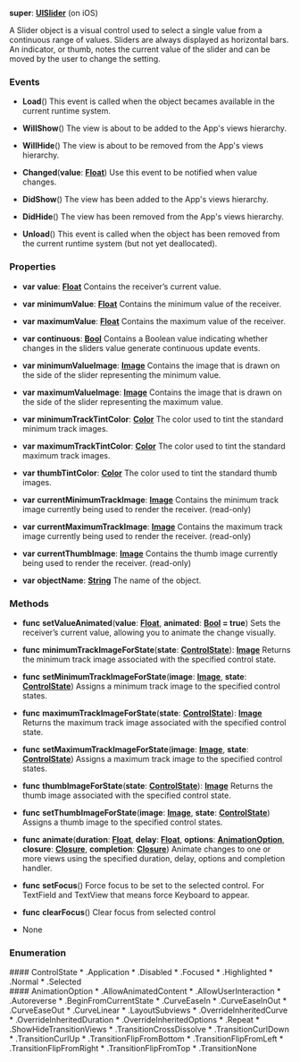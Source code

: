 **super**: **[UISlider](UISlider.md)** (on iOS)

A Slider object is a visual control used to select a single value from a continuous range of values. Sliders are always displayed as horizontal bars. An indicator, or thumb, notes the current value of the slider and can be moved by the user to change the setting.

### Events

* **Load**()
This event is called when the object becames available in the current runtime system.

* **WillShow**()
The view is about to be added to the App's views hierarchy.

* **WillHide**()
The view is about to be removed from the App's views hierarchy.

* **Changed**(**value**: **[Float](../gravity/float.md)**)
Use this event to be notified when value changes.

* **DidShow**()
The view has been added to the App's views hierarchy.

* **DidHide**()
The view has been removed from the App's views hierarchy.

* **Unload**()
This event is called when the object has been removed from the current runtime system (but not yet deallocated).



### Properties

* **var** **value**: **[Float](../gravity/float.md)**
Contains the receiver’s current value.

* **var** **minimumValue**: **[Float](../gravity/float.md)**
Contains the minimum value of the receiver.

* **var** **maximumValue**: **[Float](../gravity/float.md)**
Contains the maximum value of the receiver.

* **var** **continuous**: **[Bool](../gravity/bool.md)**
Contains a Boolean value indicating whether changes in the sliders value generate continuous update events.

* **var** **minimumValueImage**: **[Image](Image.md)**
Contains the image that is drawn on the side of the slider representing the minimum value.

* **var** **maximumValueImage**: **[Image](Image.md)**
Contains the image that is drawn on the side of the slider representing the maximum value.

* **var** **minimumTrackTintColor**: **[Color](Color.md)**
The color used to tint the standard minimum track images.

* **var** **maximumTrackTintColor**: **[Color](Color.md)**
The color used to tint the standard maximum track images.

* **var** **thumbTintColor**: **[Color](Color.md)**
The color used to tint the standard thumb images.

* **var** **currentMinimumTrackImage**: **[Image](Image.md)**
Contains the minimum track image currently being used to render the receiver. \(read-only\)

* **var** **currentMaximumTrackImage**: **[Image](Image.md)**
Contains the maximum track image currently being used to render the receiver. \(read-only\)

* **var** **currentThumbImage**: **[Image](Image.md)**
Contains the thumb image currently being used to render the receiver. \(read-only\)

* **var** **objectName**: **[String](../gravity/string.md)**
The name of the object.



### Methods

* **func** **setValueAnimated**(**value**: **[Float](../gravity/float.md)**, **animated**: **[Bool](../gravity/bool.md) = true**)
Sets the receiver’s current value, allowing you to animate the change visually.

* **func** **minimumTrackImageForState**(**state**: **<a href="#_enum_ControlState">ControlState</a>**): <strong>[Image](Image.md)</strong> 
Returns the minimum track image associated with the specified control state.

* **func** **setMinimumTrackImageForState**(**image**: **[Image](Image.md)**, **state**: **<a href="#_enum_ControlState">ControlState</a>**)
Assigns a minimum track image to the specified control states.

* **func** **maximumTrackImageForState**(**state**: **<a href="#_enum_ControlState">ControlState</a>**): <strong>[Image](Image.md)</strong> 
Returns the maximum track image associated with the specified control state.

* **func** **setMaximumTrackImageForState**(**image**: **[Image](Image.md)**, **state**: **<a href="#_enum_ControlState">ControlState</a>**)
Assigns a maximum track image to the specified control states.

* **func** **thumbImageForState**(**state**: **<a href="#_enum_ControlState">ControlState</a>**): <strong>[Image](Image.md)</strong> 
Returns the thumb image associated with the specified control state.

* **func** **setThumbImageForState**(**image**: **[Image](Image.md)**, **state**: **<a href="#_enum_ControlState">ControlState</a>**)
Assigns a thumb image to the specified control states.

* **func** **animate**(**duration**: **[Float](../gravity/float.md)**, **delay**: **[Float](../gravity/float.md)**, **options**: **<a href="#_enum_AnimationOption">AnimationOption</a>**, **closure**: **[Closure](../gravity/closure.md)**, **completion**: **[Closure](../gravity/closure.md)**)
Animate changes to one or more views using the specified duration, delay, options and completion handler.

* **func** **setFocus**()
Force focus to be set to the selected control. For TextField and TextView that means force Keyboard to appear.

* **func** **clearFocus**()
Clear focus from selected control



* None

### Enumeration

<div name="_enum_ControlState"></div>
#### ControlState
 * .Application
 * .Disabled
 * .Focused
 * .Highlighted
 * .Normal
 * .Selected

<div name="_enum_AnimationOption"></div>
#### AnimationOption
 * .AllowAnimatedContent
 * .AllowUserInteraction
 * .Autoreverse
 * .BeginFromCurrentState
 * .CurveEaseIn
 * .CurveEaseInOut
 * .CurveEaseOut
 * .CurveLinear
 * .LayoutSubviews
 * .OverrideInheritedCurve
 * .OverrideInheritedDuration
 * .OverrideInheritedOptions
 * .Repeat
 * .ShowHideTransitionViews
 * .TransitionCrossDissolve
 * .TransitionCurlDown
 * .TransitionCurlUp
 * .TransitionFlipFromBottom
 * .TransitionFlipFromLeft
 * .TransitionFlipFromRight
 * .TransitionFlipFromTop
 * .TransitionNone



